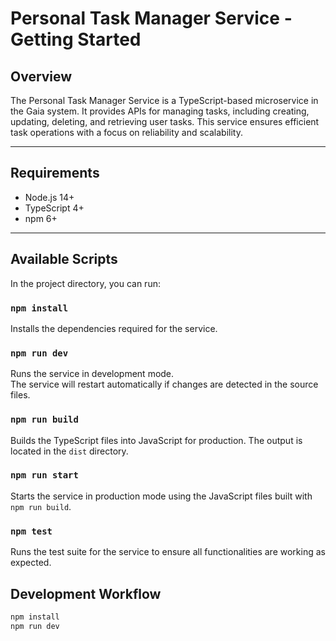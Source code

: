 # Personal Task Manager Service - Getting Started

## Overview

The Personal Task Manager Service is a TypeScript-based microservice in the Gaia system. It provides APIs for managing tasks, including creating, updating, deleting, and retrieving user tasks. This service ensures efficient task operations with a focus on reliability and scalability.

---

## Requirements

- Node.js 14+
- TypeScript 4+
- npm 6+

---

## Available Scripts

In the project directory, you can run:

### `npm install`

Installs the dependencies required for the service.

### `npm run dev`

Runs the service in development mode.  
The service will restart automatically if changes are detected in the source files.

### `npm run build`

Builds the TypeScript files into JavaScript for production. The output is located in the `dist` directory.

### `npm run start`

Starts the service in production mode using the JavaScript files built with `npm run build`.

### `npm test`

Runs the test suite for the service to ensure all functionalities are working as expected.

## Development Workflow
   ```bash
   npm install
   npm run dev
```
